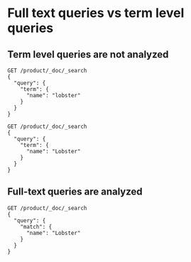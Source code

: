 # Full text queries vs term level queries

## Term level queries are not analyzed

```
GET /product/_doc/_search
{
  "query": {
    "term": {
      "name": "lobster"
    }
  }
}
```

```
GET /product/_doc/_search
{
  "query": {
    "term": {
      "name": "Lobster"
    }
  }
}
```

## Full-text queries are analyzed

```
GET /product/_doc/_search
{
  "query": {
    "match": {
      "name": "Lobster"
    }
  }
}
```